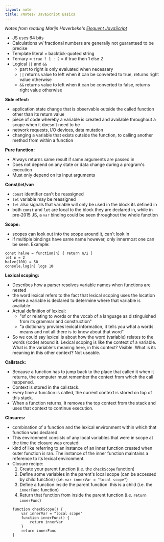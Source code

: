 ```yaml
---
layout: note
title: /Notes/ JavaScript Basics
---
```


_Notes from reading Marijn Haverbeke's [Eloquent JavaScript](http://eloquentjavascript.net/)_

- JS uses 64 bits
- Calculations w/ fractional numbers are generally not guaranteed to be precise
- Template literal = backtick-quoted string
- Ternary = `true ? 1 : 2` = if true then 1 else 2
- Logical `||` and `&&`
    - part to right is only evaluated when necessary
    - `||` returns value to left when it can be converted to true, returns right value otherwise
    - `&&` returns value to left when it can be converted to false, returns right value otherwise

**Side effect:**
- application state change that is observable outside the called function other than its return value
- piece of code whereby a variable is created and available throughout a scope when it doesn't need to be
- network requests, I/O devices, data mutation
- changing a variable that exists outside the function, to calling another method from within a function

**Pure function:**
- Always returns same result if same arguments are passed in
- Does not depend on any state or data change during a program's execution
- Must only depend on its input arguments

**Const/let/var:**
- `const` identifier can't be reassigned
- `let` variable may be reassigned
- `let` also signals that variable will only be used in the block its defined in
- both `const` and `let` are local to the block they are declared in, while in pre-2015 JS, a `var` binding could be seen throughout the whole function

**Scope:**
- scopes can look out into the scope around it, can't look in
- if multiple bindings have same name however, only innermost one can be seen. Example:
```
const halve = function(n) { return n/2 }
let n = 2
halve(100) = 50
console.log(n) logs 10
```

**Lexical scoping:**
- Describes how a parser resolves variable names when functions are nested
- the word lexical refers to the fact that lexical scoping uses the location where a variable is declared to determine where that variable is available
- Actual definition of lexical:
    - "of or relating to words or the vocab of a language as distinguished from its grammar and construction"
    - "a dictionary provides lexical information, it tells you what a words means and not all there is to know about that word"
- So we could say lexical is about how the word (variable) relates to the words (code) around it. Lexical scoping is like the context of a variable. What is the variable's meaning here, in this context? Visible. What is its meaning in this other context? Not useable.

**Callstack:**
- Because a function has to jump back to the place that called it when it returns, the computer must remember the context from which the call happened.
- Context is stored in the callstack.
- Every time a function is called, the current context is stored on top of this stack.
- When a function returns, it removes the top context from the stack and uses that context to continue execution.

**Closures:**
- combination of a function and the lexical environment within which that function was declared
- This environment consists of any local variables that were in scope at the time the closure was created
- kind of like referring to an instance of an inner function created when outer function is ran. The instance of the inner function maintains a reference to its lexical environment.
- Closure recipe:
    1. Create your parent function (i.e. the `checkScope` function)
    2. Define some variables in the parent's local scope (can be accessed by child function) (i.e. `var innerVar = "local scope"`)
    3. Define a function inside the parent function. this is a child (i.e. the `innerFunc` function)
    4. Return that function from inside the parent function (i.e. `return innerFunc`)
    ```
    function checkScope() {
        var innerVar = "local scope"
        function innerFunc() {
            return innerVar
        }
        return innerFunc
    }
    ```
    
